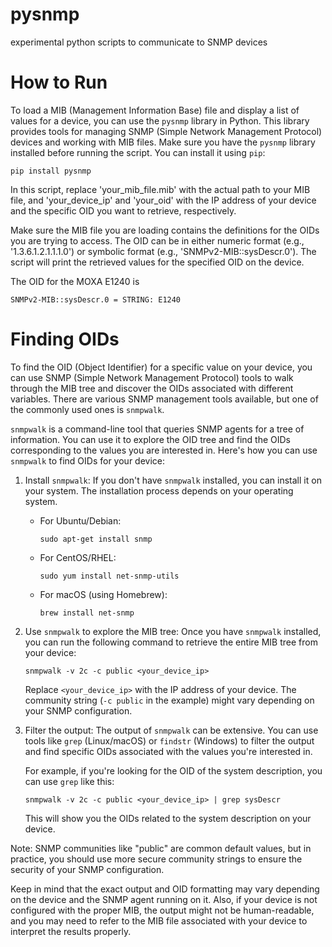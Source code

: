 # pysnmp
experimental python scripts to communicate to SNMP devices

# How to Run

To load a MIB (Management Information Base) file and display a list of values for a device, you can use the `pysnmp` library in Python. This library provides tools for managing SNMP (Simple Network Management Protocol) devices and working with MIB files. Make sure you have the `pysnmp` library installed before running the script. You can install it using `pip`:

```
pip install pysnmp
```



In this script, replace 'your_mib_file.mib' with the actual path to your MIB file, and 'your_device_ip' and 'your_oid' with the IP address of your device and the specific OID you want to retrieve, respectively.

Make sure the MIB file you are loading contains the definitions for the OIDs you are trying to access. The OID can be in either numeric format (e.g., '1.3.6.1.2.1.1.1.0') or symbolic format (e.g., 'SNMPv2-MIB::sysDescr.0'). The script will print the retrieved values for the specified OID on the device.

The OID for the MOXA E1240 is 
```
SNMPv2-MIB::sysDescr.0 = STRING: E1240
```

# Finding OIDs

To find the OID (Object Identifier) for a specific value on your device, you can use SNMP (Simple Network Management Protocol) tools to walk through the MIB tree and discover the OIDs associated with different variables. There are various SNMP management tools available, but one of the commonly used ones is `snmpwalk`.

`snmpwalk` is a command-line tool that queries SNMP agents for a tree of information. You can use it to explore the OID tree and find the OIDs corresponding to the values you are interested in. Here's how you can use `snmpwalk` to find OIDs for your device:

1. Install `snmpwalk`: If you don't have `snmpwalk` installed, you can install it on your system. The installation process depends on your operating system.

   - For Ubuntu/Debian:
     ```
     sudo apt-get install snmp
     ```

   - For CentOS/RHEL:
     ```
     sudo yum install net-snmp-utils
     ```

   - For macOS (using Homebrew):
     ```
     brew install net-snmp
     ```

2. Use `snmpwalk` to explore the MIB tree: Once you have `snmpwalk` installed, you can run the following command to retrieve the entire MIB tree from your device:

   ```
   snmpwalk -v 2c -c public <your_device_ip>
   ```

   Replace `<your_device_ip>` with the IP address of your device. The community string (`-c public` in the example) might vary depending on your SNMP configuration.

3. Filter the output: The output of `snmpwalk` can be extensive. You can use tools like `grep` (Linux/macOS) or `findstr` (Windows) to filter the output and find specific OIDs associated with the values you're interested in.

   For example, if you're looking for the OID of the system description, you can use `grep` like this:

   ```
   snmpwalk -v 2c -c public <your_device_ip> | grep sysDescr
   ```

   This will show you the OIDs related to the system description on your device.

Note: SNMP communities like "public" are common default values, but in practice, you should use more secure community strings to ensure the security of your SNMP configuration.

Keep in mind that the exact output and OID formatting may vary depending on the device and the SNMP agent running on it. Also, if your device is not configured with the proper MIB, the output might not be human-readable, and you may need to refer to the MIB file associated with your device to interpret the results properly.